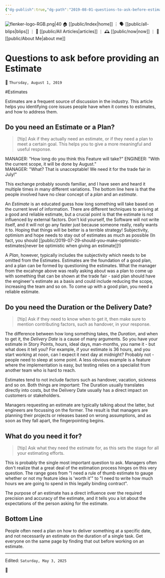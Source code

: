 ```yaml
---
{"dg-publish":true,"dg-path":"2019-08-01-questions-to-ask-before-estimating.md","dg-permalink":"2019/08/01/-questions-to-ask-before-estimating/","permalink":"/2019/08/01/-questions-to-ask-before-estimating/","title":"Questions to ask before providing an Estimate"}
---
```



<div class="transclusion internal-embed is-loaded"><div class="markdown-embed">




![flenker-logo-RGB.png|40](/img/user/attachments/flenker-logo-RGB.png)
🏠 [[public/Index\|home]]  ⋮ 🗣️ [[public/all-blips\|blips]] ⋮  📝 [[public/All Articles\|articles]]  ⋮ 🕰️ [[public/now\|now]] ⋮ 🪪 [[public/About Me\|about me]]


</div></div>


# Questions to ask before providing an Estimate
<p><span>📆 <code>Thursday, August 1, 2019</code></span></p>
#Estimates

Estimates are a frequent source of discussion in the industry. This article helps you identifying core issues people have when it comes to estimates, and how to address them.

## Do you need an Estimate or a Plan?
> [!tip] Ask if they actually need an estimate, or if they need a plan to meet a certain goal. This helps you to give a more meaningful and useful response.

MANAGER: "How long do you think this Feature will take?"
ENGINEER: "With the current scope, it will be done by August."  
MANAGER: "What? That is unacceptable! We need it for the trade fair in July!"  

This exchange probably sounds familiar, and I have seen and heard it multiple times in many different variations. The bottom line here is that the people involved have no clear concept of a _plan_ and an _estimate_.

An _Estimate_ is an educated guess how long something will take based on the current level of information. There are different techniques to arriving at a good and reliable estimate, but a crucial point is that the estimate is not influenced by external factors. Don't kid yourself, the Software will not write itself, and it will not go any faster just because someone really, really wants it to. Hoping that things will be better is a terrible strategy! Subjectivity, optimism and hope needs to stay out of estimates as much as possible (In fact, you should [[public/2019-07-29-should-you-make-optimistic-estimates\|never be optimistic when giving an estimate]]!)

A _Plan_, however, typically includes the subjectivity which needs to be omitted from the Estimates. Estimates are the foundation of a good plan, and a plan can be formed by questioning the estimates. What the manager from the excahnge above was really asking about was a plan to come up with something that can be shown at the trade fair - said plan should have the engineer's estimate as a basis and could include reducing the scope, increasing the team and so on. To come up with a good plan, you need a reliable estimate.

## Do you need the Duration or the Delivery Date?
> [!tip] Ask if they need to know when to get it, then make sure to mention contributing factors, such as handover, in your response.

The difference between how long something takes, the _Duration_, and when to get it, the _Delivery Date_ is a cause of many arguments. So you have your estimate in Story Points, hours, ideal days, man-months, you name it - but what does it tell you? For example, if your estimate is 36 hours, and you start working at noon, can I expect it next day at midnight? Probably not - people need to sleep at some point. A less obvious example is a feature where the implementation is easy, but testing relies on a specialist from another team who is hard to reach.

Estimates tend to not include factors such as handover, vacation, sickness and so on. Both things are important: The Duration usually translates directly into costs, but the Delivery Date usually has a direct impact on customers or stakeholders.

Managers requesting an estimate are typically talking about the latter, but engineers are focussing on the former. The result is that managers are planning their projects or releases based on wrong assumptions, and as soon as they fall apart, the fingerpointing begins.

## What do you need it for?
> [!tip] Ask what they need the estimate for, as this sets the stage for all your estimating efforts.

This is probably the single most important question to ask. Managers often don't realize that a great deal of the estimation process hinges on this very question. The range goes from "I need a rule of thumb estimate to gauge whether or not my feature idea is 'worth it'" to "I need to write how much hours we are going to spend in this legally binding contract".

The purpose of an estimate has a direct influence over the required precision and accuracy of the estimate, and it tells you a lot about the expectations of the person asking for the estimate.

## Bottom Line
People often need a plan on how to deliver something at a specific date, and not necessarily an estimate on the duration of a single task. Get everyone on the same page by finding that out before working on an estimate.

- - -
<p><span>Edited: <code>Saturday, May 3, 2025</code></span></p>

👾
